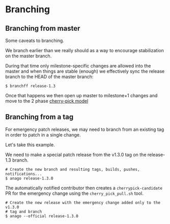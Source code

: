 # Branching

## Branching from master

Some caveats to branching.

We branch earlier than we really should as a way to encourage stabilization
on the master branch.

During that time only milestone-specific changes are allowed into the
master and when things are stable (enough) we effectively sync the
release branch to the HEAD of the master branch:

```
$ branchff release-1.3
```

Once that happens we then open up master to milestone+1 changes
and move to the 2 phase [cherry-pick model](https://github.com/kubernetes/kubernetes/blob/master/docs/devel/cherry-picks.md)

## Branching from a tag

For emergency patch releases, we may need to branch from an existing tag
in order to patch in a single change.

Let's take this example.

We need to make a special patch release from the v1.3.0 tag on the release-1.3
branch.

```
# Create the new branch and resulting tags, builds, pushes, notifications...
$ anago release-1.3.0
```

The automatically notified contributor then creates a `cherrypick-candidate` PR
for the emergency change using the `cherry_pick_pull.sh` tool.

```
# Create the new release with the emergency change added only to the v1.3.0 
# tag and branch
$ anago --official release-1.3.0
```
